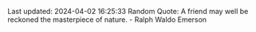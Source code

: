 Last updated: 2024-04-02 16:25:33
Random Quote: A friend may well be reckoned the masterpiece of nature. - Ralph Waldo Emerson